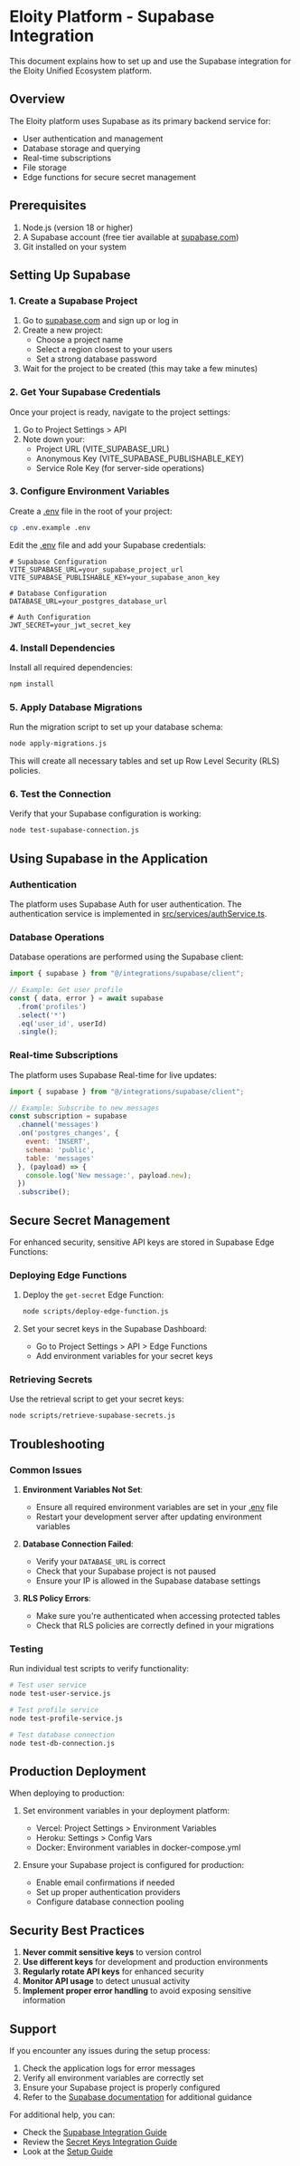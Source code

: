 # Eloity Platform - Supabase Integration

This document explains how to set up and use the Supabase integration for the Eloity Unified Ecosystem platform.

## Overview

The Eloity platform uses Supabase as its primary backend service for:
- User authentication and management
- Database storage and querying
- Real-time subscriptions
- File storage
- Edge functions for secure secret management

## Prerequisites

1. Node.js (version 18 or higher)
2. A Supabase account (free tier available at [supabase.com](https://supabase.com))
3. Git installed on your system

## Setting Up Supabase

### 1. Create a Supabase Project

1. Go to [supabase.com](https://supabase.com) and sign up or log in
2. Create a new project:
   - Choose a project name
   - Select a region closest to your users
   - Set a strong database password
3. Wait for the project to be created (this may take a few minutes)

### 2. Get Your Supabase Credentials

Once your project is ready, navigate to the project settings:
1. Go to Project Settings > API
2. Note down your:
   - Project URL (VITE_SUPABASE_URL)
   - Anonymous Key (VITE_SUPABASE_PUBLISHABLE_KEY)
   - Service Role Key (for server-side operations)

### 3. Configure Environment Variables

Create a [.env](file:///C:/Users/HP/learn%20coding/frontend-eloity-unified-ecosys-5/.env) file in the root of your project:

```bash
cp .env.example .env
```

Edit the [.env](file:///C:/Users/HP/learn%20coding/frontend-eloity-unified-ecosys-5/.env) file and add your Supabase credentials:

```env
# Supabase Configuration
VITE_SUPABASE_URL=your_supabase_project_url
VITE_SUPABASE_PUBLISHABLE_KEY=your_supabase_anon_key

# Database Configuration
DATABASE_URL=your_postgres_database_url

# Auth Configuration
JWT_SECRET=your_jwt_secret_key
```

### 4. Install Dependencies

Install all required dependencies:

```bash
npm install
```

### 5. Apply Database Migrations

Run the migration script to set up your database schema:

```bash
node apply-migrations.js
```

This will create all necessary tables and set up Row Level Security (RLS) policies.

### 6. Test the Connection

Verify that your Supabase configuration is working:

```bash
node test-supabase-connection.js
```

## Using Supabase in the Application

### Authentication

The platform uses Supabase Auth for user authentication. The authentication service is implemented in [src/services/authService.ts](file:///C:/Users/HP/learn%20coding/frontend-eloity-unified-ecosys-5/src/services/authService.ts).

### Database Operations

Database operations are performed using the Supabase client:

```javascript
import { supabase } from "@/integrations/supabase/client";

// Example: Get user profile
const { data, error } = await supabase
  .from('profiles')
  .select('*')
  .eq('user_id', userId)
  .single();
```

### Real-time Subscriptions

The platform uses Supabase Real-time for live updates:

```javascript
import { supabase } from "@/integrations/supabase/client";

// Example: Subscribe to new messages
const subscription = supabase
  .channel('messages')
  .on('postgres_changes', {
    event: 'INSERT',
    schema: 'public',
    table: 'messages'
  }, (payload) => {
    console.log('New message:', payload.new);
  })
  .subscribe();
```

## Secure Secret Management

For enhanced security, sensitive API keys are stored in Supabase Edge Functions:

### Deploying Edge Functions

1. Deploy the `get-secret` Edge Function:
   ```bash
   node scripts/deploy-edge-function.js
   ```

2. Set your secret keys in the Supabase Dashboard:
   - Go to Project Settings > API > Edge Functions
   - Add environment variables for your secret keys

### Retrieving Secrets

Use the retrieval script to get your secret keys:
```bash
node scripts/retrieve-supabase-secrets.js
```

## Troubleshooting

### Common Issues

1. **Environment Variables Not Set**:
   - Ensure all required environment variables are set in your [.env](file:///C:/Users/HP/learn%20coding/frontend-eloity-unified-ecosys-5/.env) file
   - Restart your development server after updating environment variables

2. **Database Connection Failed**:
   - Verify your `DATABASE_URL` is correct
   - Check that your Supabase project is not paused
   - Ensure your IP is allowed in the Supabase database settings

3. **RLS Policy Errors**:
   - Make sure you're authenticated when accessing protected tables
   - Check that RLS policies are correctly defined in your migrations

### Testing

Run individual test scripts to verify functionality:

```bash
# Test user service
node test-user-service.js

# Test profile service
node test-profile-service.js

# Test database connection
node test-db-connection.js
```

## Production Deployment

When deploying to production:

1. Set environment variables in your deployment platform:
   - Vercel: Project Settings > Environment Variables
   - Heroku: Settings > Config Vars
   - Docker: Environment variables in docker-compose.yml

2. Ensure your Supabase project is configured for production:
   - Enable email confirmations if needed
   - Set up proper authentication providers
   - Configure database connection pooling

## Security Best Practices

1. **Never commit sensitive keys** to version control
2. **Use different keys** for development and production environments
3. **Regularly rotate API keys** for enhanced security
4. **Monitor API usage** to detect unusual activity
5. **Implement proper error handling** to avoid exposing sensitive information

## Support

If you encounter any issues during the setup process:

1. Check the application logs for error messages
2. Verify all environment variables are correctly set
3. Ensure your Supabase project is properly configured
4. Refer to the [Supabase documentation](https://supabase.com/docs) for additional guidance

For additional help, you can:
- Check the [Supabase Integration Guide](file:///C:/Users/HP/learn%20coding/frontend-eloity-unified-ecosys-5/SUPABASE_INTEGRATION_SUMMARY.md)
- Review the [Secret Keys Integration Guide](file:///C:/Users/HP/learn%20coding/frontend-eloity-unified-ecosys-5/SUPABASE_SECRET_INTEGRATION_GUIDE.md)
- Look at the [Setup Guide](file:///C:/Users/HP/learn%20coding/frontend-eloity-unified-ecosys-5/SUPABASE_SETUP_GUIDE.md)